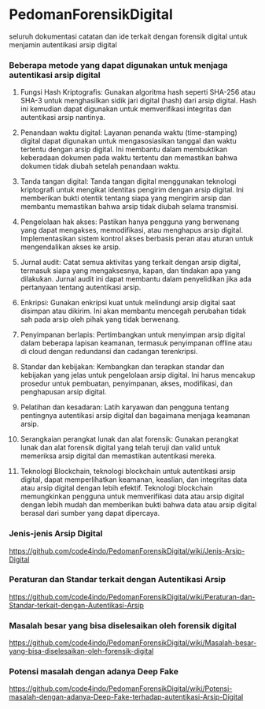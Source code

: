 # PedomanForensikDigital
seluruh dokumentasi catatan dan ide terkait dengan forensik digital untuk menjamin autentikasi arsip digital 

### Beberapa metode yang dapat digunakan untuk menjaga autentikasi arsip digital 

1. Fungsi Hash Kriptografis: Gunakan algoritma hash seperti SHA-256 atau SHA-3 untuk menghasilkan sidik jari digital (hash) dari arsip digital. Hash ini kemudian dapat digunakan untuk memverifikasi integritas dan autentikasi arsip nantinya.

2. Penandaan waktu digital: Layanan penanda waktu (time-stamping) digital dapat digunakan untuk mengasosiasikan tanggal dan waktu tertentu dengan arsip digital. Ini membantu dalam membuktikan keberadaan dokumen pada waktu tertentu dan memastikan bahwa dokumen tidak diubah setelah penandaan waktu.

3. Tanda tangan digital: Tanda tangan digital menggunakan teknologi kriptografi untuk mengikat identitas pengirim dengan arsip digital. Ini memberikan bukti otentik tentang siapa yang mengirim arsip dan membantu memastikan bahwa arsip tidak diubah selama transmisi.

4. Pengelolaan hak akses: Pastikan hanya pengguna yang berwenang yang dapat mengakses, memodifikasi, atau menghapus arsip digital. Implementasikan sistem kontrol akses berbasis peran atau aturan untuk mengendalikan akses ke arsip.

5. Jurnal audit: Catat semua aktivitas yang terkait dengan arsip digital, termasuk siapa yang mengaksesnya, kapan, dan tindakan apa yang dilakukan. Jurnal audit ini dapat membantu dalam penyelidikan jika ada pertanyaan tentang autentikasi arsip.

6. Enkripsi: Gunakan enkripsi kuat untuk melindungi arsip digital saat disimpan atau dikirim. Ini akan membantu mencegah perubahan tidak sah pada arsip oleh pihak yang tidak berwenang.

7. Penyimpanan berlapis: Pertimbangkan untuk menyimpan arsip digital dalam beberapa lapisan keamanan, termasuk penyimpanan offline atau di cloud dengan redundansi dan cadangan terenkripsi.

8. Standar dan kebijakan: Kembangkan dan terapkan standar dan kebijakan yang jelas untuk pengelolaan arsip digital. Ini harus mencakup prosedur untuk pembuatan, penyimpanan, akses, modifikasi, dan penghapusan arsip digital.

9. Pelatihan dan kesadaran: Latih karyawan dan pengguna tentang pentingnya autentikasi arsip digital dan bagaimana menjaga keamanan arsip.

10. Serangkaian perangkat lunak dan alat forensik: Gunakan perangkat lunak dan alat forensik digital yang telah teruji dan valid untuk memeriksa arsip digital dan memastikan autentikasi mereka.

11. Teknologi Blockchain, teknologi blockchain untuk autentikasi arsip digital, dapat memperlihatkan keamanan, keaslian, dan integritas data atau arsip digital dengan lebih efektif. Teknologi blockchain memungkinkan pengguna untuk memverifikasi data atau arsip digital dengan lebih mudah dan memberikan bukti bahwa data atau arsip digital berasal dari sumber yang dapat dipercaya.


### Jenis-jenis Arsip Digital 
https://github.com/code4indo/PedomanForensikDigital/wiki/Jenis-Arsip-Digital

### Peraturan dan Standar terkait dengan Autentikasi Arsip 
https://github.com/code4indo/PedomanForensikDigital/wiki/Peraturan-dan-Standar-terkait-dengan-Autentikasi-Arsip

### Masalah besar yang bisa diselesaikan oleh forensik digital 
https://github.com/code4indo/PedomanForensikDigital/wiki/Masalah-besar-yang-bisa-diselesaikan-oleh-forensik-digital

### Potensi masalah dengan adanya Deep Fake 
https://github.com/code4indo/PedomanForensikDigital/wiki/Potensi-masalah-dengan-adanya-Deep-Fake-terhadap-autentikasi-Arsip-Digital
